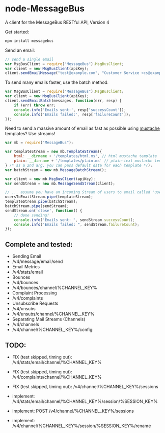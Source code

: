 node-MessageBus
================

A client for the MessageBus RESTful API, Version 4

Get started:

```javascript
npm install messagebus
```

Send an email:

```javascript
// send a single email
var MsgBusClient = require("MessageBus").MsgBusClient;
var client = new MsgBusClient(apiKey);
client.sendEmailMessage("test@example.com", "Customer Service <cs@example.com>", "Hello subjective world");
```

To send many emails faster, use the batch method:

```javascript
var MsgBusClient = require("MessageBus").MsgBusClient;
var client = new MsgBusClient(apiKey);
client.sendEmailBatch(messages, function(err, resp) {
	if (err) throw err;
	console.info('Emails sent:', resp['successCount']);
	console.info('Emails failed:', resp['failureCount']);
});
```

Need to send a massive amount of email as fast as possible using [mustache](http://mustache.github.com/) templates? Use streams!

```javascript
var mb = require("MessageBus");

var templateStream = new mb.TemplateStream({
	html: __dirname + '/templates/html.ms', // html mustache template
	plain: __dirname + '/templates/plain.ms' // plain-text mustache template
} /* as a 2nd arg, you can pass default data for each template */);
var batchStream = new mb.MessageBatchStream();

var client = new mb.MsgBusClient(apiKey);
var sendStream = new mb.MessageSendStream(client);

// ... assume you have an incoming Stream of users to email called "usersToEmailStream" (e.g. text file, etc.)
usersToEmailStream.pipe(templateStream);
templateStream.pipe(batchStream);
batchStream.pipe(sendStream);
sendStream.on('close', function() {
	// done sending!
	console.info("Emails sent: ", sendStream.successCount);
	console.info("Emails failed: ", sendStream.failureCount);
});
```

## Complete and tested:

 * Sending Email
  * /v4/message/email/send
 * Email Metrics
  * /v4/stats/email
 * Bounces
  * /v4/bounces
  * /v4/bounces/channel/%CHANNEL_KEY%
 * Complaint Processing
  * /v4/complaints
 * Unsubscribe Requests
  * /v4/unsubs
  * /v4/unsubs/channel/%CHANNEL_KEY%
 * Separating Mail Streams (Channels)
  * /v4/channels
  * /v4/channel/%CHANNEL_KEY%/config

## TODO:

 * FIX (test skipped, timing out): /v4/stats/email/channel/%CHANNEL_KEY%
 * FIX (test skipped, timing out): /v4/complaints/channel/%CHANNEL_KEY%
 * FIX (test skipped, timing out): /v4/channel/%CHANNEL_KEY%/sessions

 * implement: /v4/stats/email/channel/%CHANNEL_KEY%/session/%SESSION_KEY%
 * implement: POST /v4/channel/%CHANNEL_KEY%/sessions
 * implement: /v4/channel/%CHANNEL_KEY%/session/%SESSION_KEY%/rename
